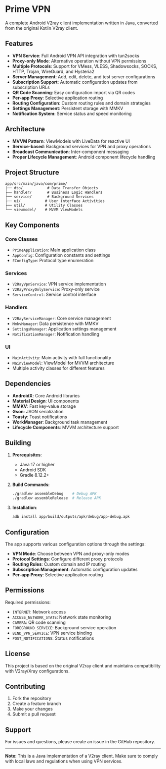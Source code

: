 # Prime VPN

A complete Android V2ray client implementation written in Java, converted from the original Kotlin V2ray client.

## Features

- **VPN Service**: Full Android VPN API integration with tun2socks
- **Proxy-only Mode**: Alternative operation without VPN permissions
- **Multiple Protocols**: Support for VMess, VLESS, Shadowsocks, SOCKS, HTTP, Trojan, WireGuard, and Hysteria2
- **Server Management**: Add, edit, delete, and test server configurations
- **Subscription Support**: Automatic configuration updates from subscription URLs
- **QR Code Scanning**: Easy configuration import via QR codes
- **Per-app Proxy**: Selective application routing
- **Routing Configuration**: Custom routing rules and domain strategies
- **Settings Management**: Persistent storage with MMKV
- **Notification System**: Service status and speed monitoring

## Architecture

- **MVVM Pattern**: ViewModels with LiveData for reactive UI
- **Service-based**: Background services for VPN and proxy operations
- **Broadcast Communication**: Inter-component messaging
- **Proper Lifecycle Management**: Android component lifecycle handling

## Project Structure

```
app/src/main/java/com/prime/
├── dto/           # Data Transfer Objects
├── handler/       # Business Logic Handlers
├── service/       # Background Services
├── ui/           # User Interface Activities
├── util/         # Utility Classes
└── viewmodel/    # MVVM ViewModels
```

## Key Components

### Core Classes
- `PrimeApplication`: Main application class
- `AppConfig`: Configuration constants and settings
- `EConfigType`: Protocol type enumeration

### Services
- `V2RayVpnService`: VPN service implementation
- `V2RayProxyOnlyService`: Proxy-only service
- `ServiceControl`: Service control interface

### Handlers
- `V2RayServiceManager`: Core service management
- `MmkvManager`: Data persistence with MMKV
- `SettingsManager`: Application settings management
- `NotificationManager`: Notification handling

### UI
- `MainActivity`: Main activity with full functionality
- `MainViewModel`: ViewModel for MVVM architecture
- Multiple activity classes for different features

## Dependencies

- **AndroidX**: Core Android libraries
- **Material Design**: UI components
- **MMKV**: Fast key-value storage
- **Gson**: JSON serialization
- **Toasty**: Toast notifications
- **WorkManager**: Background task management
- **Lifecycle Components**: MVVM architecture support

## Building

1. **Prerequisites**:
   - Java 17 or higher
   - Android SDK
   - Gradle 8.12.2+

2. **Build Commands**:
   ```bash
   ./gradlew assembleDebug    # Debug APK
   ./gradlew assembleRelease  # Release APK
   ```

3. **Installation**:
   ```bash
   adb install app/build/outputs/apk/debug/app-debug.apk
   ```

## Configuration

The app supports various configuration options through the settings:

- **VPN Mode**: Choose between VPN and proxy-only modes
- **Protocol Settings**: Configure different proxy protocols
- **Routing Rules**: Custom domain and IP routing
- **Subscription Management**: Automatic configuration updates
- **Per-app Proxy**: Selective application routing

## Permissions

Required permissions:
- `INTERNET`: Network access
- `ACCESS_NETWORK_STATE`: Network state monitoring
- `CAMERA`: QR code scanning
- `FOREGROUND_SERVICE`: Background service operation
- `BIND_VPN_SERVICE`: VPN service binding
- `POST_NOTIFICATIONS`: Status notifications

## License

This project is based on the original V2ray client and maintains compatibility with V2ray/Xray configurations.

## Contributing

1. Fork the repository
2. Create a feature branch
3. Make your changes
4. Submit a pull request

## Support

For issues and questions, please create an issue in the GitHub repository.

---

**Note**: This is a Java implementation of a V2ray client. Make sure to comply with local laws and regulations when using VPN services.
